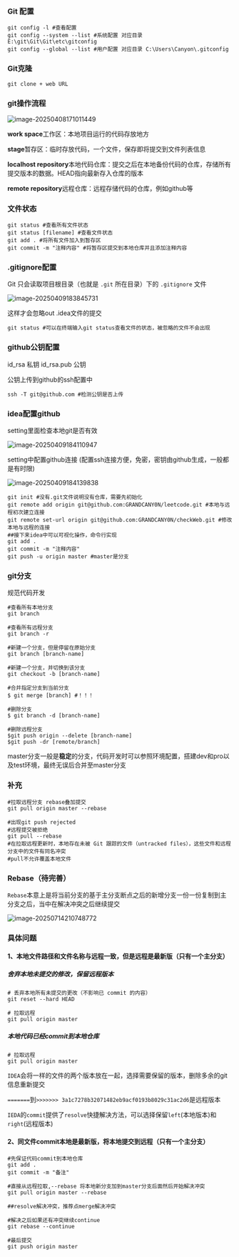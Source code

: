 ### **Git 配置**

```shell
git config -l #查看配置
git config --system --list #系统配置 对应目录 E:\git\Git\Git\etc\gitconfig
git config --global --list #用户配置 对应目录 C:\Users\Canyon\.gitconfig
```

### Git克隆

```shell
git clone + web URL
```

### git操作流程

![image-20250408171011449](git.assets/image-20250408171011449.png)

**work space**工作区：本地项目运行的代码存放地方

**stage**暂存区：临时存放代码，一个文件，保存即将提交到文件列表信息

**localhost repository**本地代码仓库：提交之后在本地备份代码的仓库，存储所有提交版本的数据。HEAD指向最新存入仓库的版本

**remote repository**远程仓库：远程存储代码的仓库，例如github等

### 文件状态

```shell
git status #查看所有文件状态
git status [filename] #查看文件状态
git add . #将所有文件加入到暂存区
git commit -m "注释内容" #将暂存区提交到本地仓库并且添加注释内容
```

### .gitignore配置

Git 只会读取项目根目录（也就是 `.git` 所在目录）下的 `.gitignore` 文件

![image-20250409183845731](git.assets/image-20250409183845731.png)

这样才会忽略out .idea文件的提交

```shell
git status #可以在终端输入git status查看文件的状态，被忽略的文件不会出现
```

### github公钥配置

id_rsa 私钥	id_rsa.pub 公钥

公钥上传到github的ssh配置中

```shell
ssh -T git@github.com #检测公钥是否上传
```

### idea配置github

setting里面检查本地git是否有效

![image-20250409184110947](git.assets/image-20250409184110947.png)

setting中配置github连接 (配置ssh连接方便，免密，密钥由github生成，一般都是有时限)

![image-20250409184139838](git.assets/image-20250409184139838.png)

```shell
git init #没有.git文件说明没有仓库，需要先初始化
git remote add origin git@github.com:GRANDCANY0N/leetcode.git #本地与远程初次建立连接
git remote set-url origin git@github.com:GRANDCANY0N/checkWeb.git #修改本地与远程的连接
##接下来idea中可以可视化操作，命令行实现
git add .
git commit -m "注释内容"
git push -u origin master #master是分支
```

### git分支

规范代码开发

```shell
#查看所有本地分支
git branch

#查看所有远程分支
git branch -r

#新建一个分支，但是停留在原始分支
git branch [branch-name]

#新建一个分支，并切换到该分支
git checkout -b [branch-name]

#合并指定分支到当前分支
$ git merge [branch] #！！！

#删除分支
$ git branch -d [branch-name]

#删除远程分支
$git push origin --delete [branch-name]
$git push -dr [remote/branch]
```

master分支一般是**稳定**的分支，代码开发时可以参照环境配置，搭建dev和pro以及test环境，最终无误后合并至master分支

### 补充

```shell
#拉取远程分支 rebase叠加提交
git pull origin master --rebase

#出现git push rejected
#远程提交被拒绝
git pull --rebase 
#在拉取远程更新时，本地存在未被 Git 跟踪的文件（untracked files），这些文件和远程分支中的文件有同名冲突
#pull不允许覆盖本地文件
```

### Rebase（待完善）

`Rebase`本意上是将当前分支的基于主分支断点之后的新增分支一份一份复制到主分支之后，当中在解决冲突之后继续提交

![image-20250714210748772](git.assets/image-20250714210748772.png)

### 具体问题

#### 1、本地文件路径和文件名称与远程一致，但是远程是最新版（只有一个主分支）

##### **舍弃本地未提交的修改，保留远程版本**

```shell
# 丢弃本地所有未提交的更改（不影响已 commit 的内容）
git reset --hard HEAD    

# 拉取远程
git pull origin master      
```

##### **本地代码已经commit到本地仓库**

```shell
# 拉取远程
git pull origin master     
```

`IDEA`会将一样的文件的两个版本放在一起，选择需要保留的版本，删除多余的git信息重新提交

`=======`到`>>>>>>> 3a1c7278b32071482eb9acf0193b8029c31ac2d6`是远程版本

`IEDA`的`commit`提供了`resolve`快捷解决方法，可以选择保留`left`(本地版本)和`right`(远程版本)

#### 2、同文件commit本地是最新版，将本地提交到远程（只有一个主分支）

```shell
#先保证代码commit到本地仓库
git add .
git commit -m "备注"

#直接从远程拉取,--rebase 将本地新分支加到master分支后面然后开始解决冲突
git pull origin master --rebase

##resolve解决冲突，推荐点merge解决冲突

#解决之后如果还有冲突继续continue
git rebase --continue

#最后提交
git push origin master
```


